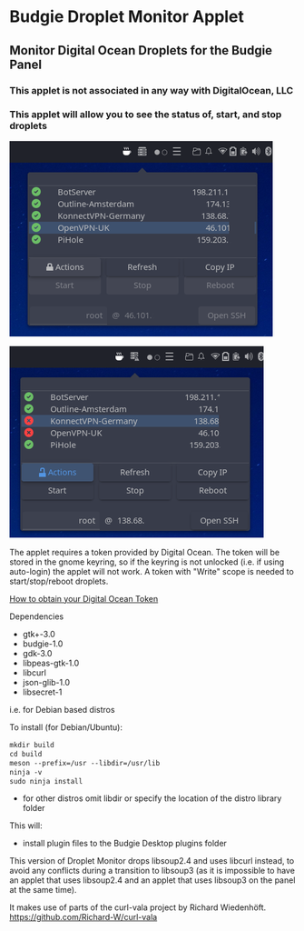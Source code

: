 # Budgie Droplet Monitor Applet

## Monitor Digital Ocean Droplets for the Budgie Panel

### This applet is not associated in any way with DigitalOcean, LLC
### This applet will allow you to see the status of, start, and stop droplets

![Image 1](images/img1.png)

![Image 2](images/img2.png)

The applet requires a token provided by Digital Ocean.
The token will be stored in the gnome keyring, so if the keyring is not unlocked (i.e. if using auto-login) the applet will not work.
A token with "Write" scope is needed to start/stop/reboot droplets.

[How to obtain your Digital Ocean Token](https://docs.digitalocean.com/reference/api/create-personal-access-token/)

Dependencies

* gtk+-3.0
* budgie-1.0
* gdk-3.0
* libpeas-gtk-1.0
* libcurl
* json-glib-1.0
* libsecret-1

i.e. for Debian based distros

To install (for Debian/Ubuntu):

    mkdir build
    cd build
    meson --prefix=/usr --libdir=/usr/lib
    ninja -v
    sudo ninja install

* for other distros omit libdir or specify the location of the distro library folder

This will:
* install plugin files to the Budgie Desktop plugins folder

This version of Droplet Monitor drops libsoup2.4 and uses libcurl instead, to avoid
any conflicts during a transition to libsoup3 (as it is impossible to have an applet
that uses libsoup2.4 and an applet that uses libsoup3 on the panel at the same time).

It makes use of parts of the curl-vala project by Richard Wiedenhöft.
https://github.com/Richard-W/curl-vala
